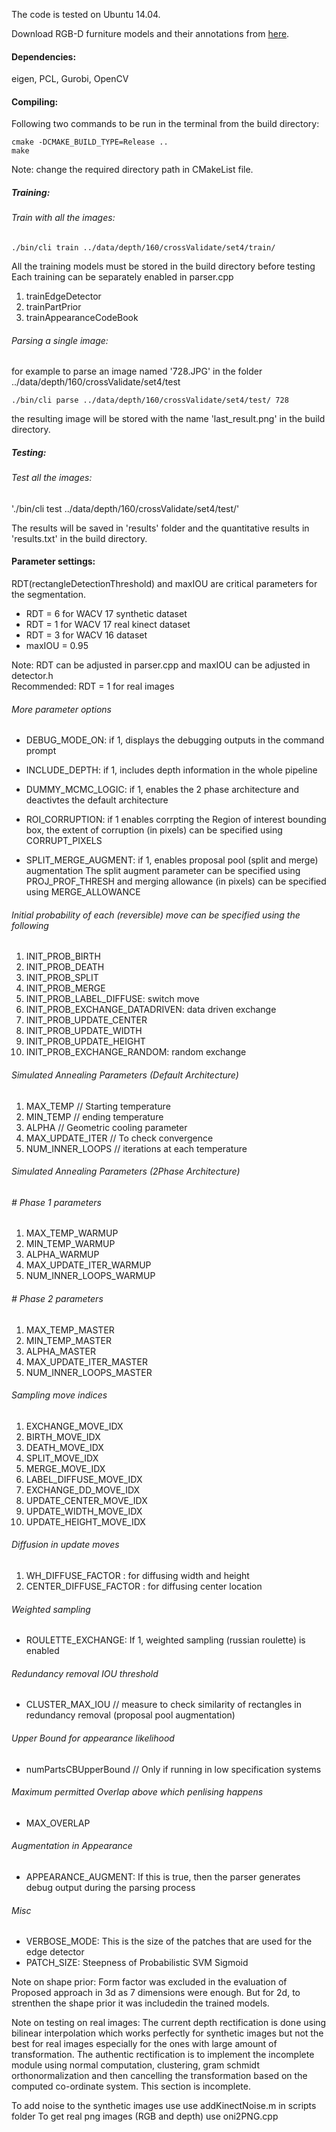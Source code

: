 The code is tested on Ubuntu 14.04.

Download RGB-D furniture models and their annotations from [here](https://www.vision.rwth-aachen.de/page/furniture).

#### Dependencies: 
eigen, PCL, Gurobi, OpenCV

#### Compiling:
Following two commands to be run in the terminal from the build directory:

`cmake -DCMAKE_BUILD_TYPE=Release ..`  
`make`

Note: change the required directory path in CMakeList file.
##### Training:

###### Train with all the images: 
`./bin/cli train ../data/depth/160/crossValidate/set4/train/`

All the training models must be stored in the build directory before testing
Each training can be separately enabled in parser.cpp
1) trainEdgeDetector
2) trainPartPrior
3) trainAppearanceCodeBook


###### Parsing a single image:
for example to parse an image named '728.JPG' in the folder ../data/depth/160/crossValidate/set4/test

`./bin/cli parse ../data/depth/160/crossValidate/set4/test/ 728`

the resulting image will be stored with the name 'last_result.png' in the build directory.

##### Testing:

###### Test all the images:
'./bin/cli test ../data/depth/160/crossValidate/set4/test/'

The results will be saved in 'results' folder and the quantitative results in 'results.txt' in the build directory.

#### Parameter settings:
RDT(rectangleDetectionThreshold) and maxIOU are critical parameters for the segmentation.

- RDT = 6 for WACV 17 synthetic dataset
- RDT = 1 for WACV 17 real kinect dataset
- RDT = 3 for WACV 16 dataset
- maxIOU = 0.95

Note: RDT can be adjusted in parser.cpp and maxIOU can be adjusted in detector.h  
Recommended: RDT = 1 for real images


###### More parameter options

- DEBUG_MODE_ON:  if 1, displays the debugging outputs in the command prompt

- INCLUDE_DEPTH: if 1, includes depth information in the whole pipeline

- DUMMY_MCMC_LOGIC: if 1, enables the 2 phase architecture and deactivtes the default architecture

- ROI_CORRUPTION: if 1 enables corrpting the Region of interest bounding box, the extent of corruption
 (in pixels) can be specified using CORRUPT_PIXELS

- SPLIT_MERGE_AUGMENT: if 1, enables proposal pool (split and merge) augmentation 
The split augment parameter can be specified using PROJ_PROF_THRESH
and merging allowance (in pixels) can be specified using MERGE_ALLOWANCE

###### Initial probability of each (reversible) move can be specified using the following

1) INIT_PROB_BIRTH
2) INIT_PROB_DEATH
3) INIT_PROB_SPLIT
4) INIT_PROB_MERGE
5) INIT_PROB_LABEL_DIFFUSE: switch move
6) INIT_PROB_EXCHANGE_DATADRIVEN: data driven exchange
7) INIT_PROB_UPDATE_CENTER
8) INIT_PROB_UPDATE_WIDTH
9) INIT_PROB_UPDATE_HEIGHT
10) INIT_PROB_EXCHANGE_RANDOM: random exchange  

###### Simulated Annealing Parameters (Default Architecture)

1) MAX_TEMP // Starting temperature
2) MIN_TEMP // ending temperature
3) ALPHA // Geometric cooling parameter
4) MAX_UPDATE_ITER // To check convergence
5) NUM_INNER_LOOPS // iterations at each temperature 

###### Simulated Annealing Parameters (2Phase Architecture)

###### # Phase 1 parameters
1) MAX_TEMP_WARMUP
2) MIN_TEMP_WARMUP
3) ALPHA_WARMUP
4) MAX_UPDATE_ITER_WARMUP
5) NUM_INNER_LOOPS_WARMUP

###### # Phase 2 parameters
1) MAX_TEMP_MASTER
2) MIN_TEMP_MASTER
3) ALPHA_MASTER
4) MAX_UPDATE_ITER_MASTER
5) NUM_INNER_LOOPS_MASTER

###### Sampling move indices

1) EXCHANGE_MOVE_IDX
2) BIRTH_MOVE_IDX
3) DEATH_MOVE_IDX
4) SPLIT_MOVE_IDX
5) MERGE_MOVE_IDX
6) LABEL_DIFFUSE_MOVE_IDX
7) EXCHANGE_DD_MOVE_IDX
8) UPDATE_CENTER_MOVE_IDX
9) UPDATE_WIDTH_MOVE_IDX
10) UPDATE_HEIGHT_MOVE_IDX

###### Diffusion in update moves

1) WH_DIFFUSE_FACTOR : for diffusing width and height
2) CENTER_DIFFUSE_FACTOR : for diffusing center location

###### Weighted sampling

- ROULETTE_EXCHANGE: If 1, weighted sampling (russian roulette) is enabled

###### Redundancy removal IOU threshold
- CLUSTER_MAX_IOU // measure to check similarity of rectangles in redundancy removal (proposal pool augmentation)

###### Upper Bound for appearance likelihood
- numPartsCBUpperBound // Only if running in low specification systems

###### Maximum permitted Overlap above which penlising happens
- MAX_OVERLAP
###### Augmentation in Appearance
- APPEARANCE_AUGMENT: If this is true, then the parser generates debug output during the parsing process
 

###### Misc
- VERBOSE_MODE: This is the size of the patches that are used for the edge detector
- PATCH_SIZE: Steepness of Probabilistic SVM Sigmoid


Note on shape prior: Form factor was excluded in the evaluation of Proposed approach in 3d as 7 dimensions were enough. But for 2d, to strenthen the shape prior it was includedin the trained models.

Note on testing on real images: The current depth rectification is done using bilinear interpolation which works perfectly for synthetic images but not the best for real images especially for the ones with large amount of transformation. The authentic rectification is to implement the incomplete module using normal computation, clustering, gram schmidt orthonormalization and then cancelling the transformation based on the computed co-ordinate system. This section is incomplete.

To add noise to the synthetic images use use addKinectNoise.m in scripts folder
To get real png images (RGB and depth) use oni2PNG.cpp